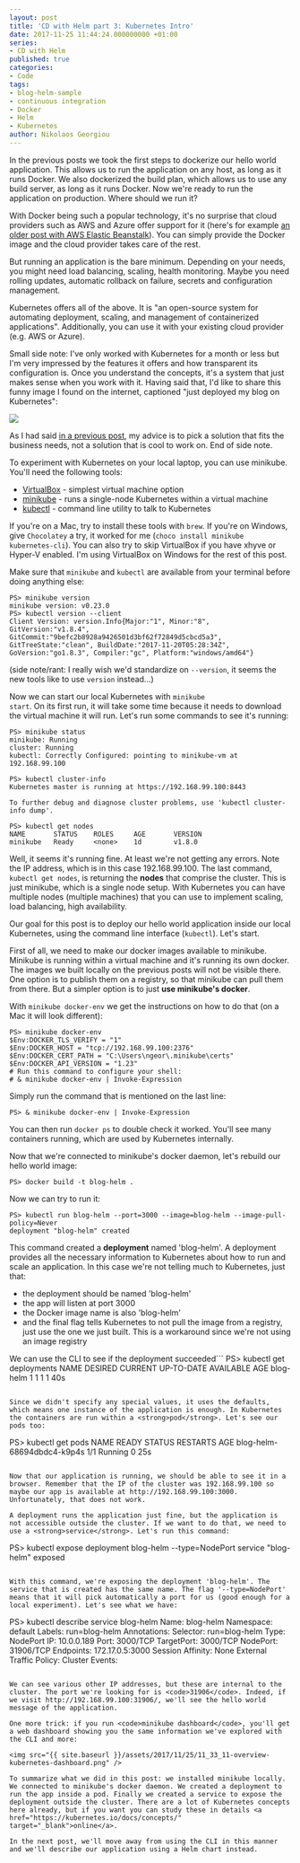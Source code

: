 ```yaml
---
layout: post
title: 'CD with Helm part 3: Kubernetes Intro'
date: 2017-11-25 11:44:24.000000000 +01:00
series:
- CD with Helm
published: true
categories:
- Code
tags:
- blog-helm-sample
- continuous integration
- Docker
- Helm
- Kubernetes
author: Nikolaos Georgiou
---
```


In the previous posts we took the first steps to dockerize our hello world application. This allows us to run the application on any host, as long as it runs Docker. We also dockerized the build plan, which allows us to use any build server, as long as it runs Docker. Now we're ready to run the application on production. Where should we run it?

<!--more-->

With Docker being such a popular technology, it's no surprise that cloud providers such as AWS and Azure offer support for it (here's for example <a href="{{ site.baseurl }}/2017/05/09/how-to-deploy-a-smashing-dashboard-to-aws-elastic-beanstalk-with-docker.html">an older post with AWS Elastic Beanstalk</a>). You can simply provide the Docker image and the cloud provider takes care of the rest.

But running an application is the bare minimum. Depending on your needs, you might need load balancing, scaling, health monitoring. Maybe you need rolling updates, automatic rollback on failure, secrets and configuration management.

Kubernetes offers all of the above. It is "an open-source system for automating deployment, scaling, and management of containerized applications". Additionally, you can use it with your existing cloud provider (e.g. AWS or Azure).

Small side note: I've only worked with Kubernetes for a month or less but I'm very impressed by the features it offers and how transparent its configuration is. Once you understand the concepts, it's a system that just makes sense when you work with it. Having said that, I'd like to share this funny image I found on the internet, captioned "just deployed my blog on Kubernetes":

<img src="{{ site.baseurl }}/assets/2017/blog-kubernetes.jpg" />

As I had said <a href="{{ site.baseurl }}/2017/04/29/keeping-it-simple-with-microservices-communication.html">in a previous post</a>, my advice is to pick a solution that fits the business needs, not a solution that is cool to work on. End of side note.

To experiment with Kubernetes on your local laptop, you can use minikube. You'll need the following tools:
<ul>
<li><a href="https://www.virtualbox.org/wiki/Downloads" target="_blank">VirtualBox</a> - simplest virtual machine option</li>
<li><a href="https://kubernetes.io/docs/tasks/tools/install-minikube/" target="_blank">minikube</a> - runs a single-node Kubernetes within a virtual machine</li>
<li><a href="https://kubernetes.io/docs/tasks/tools/install-kubectl/" target="_blank">kubectl</a> - command line utility to talk to Kubernetes</li>
</ul>

If you're on a Mac, try to install these tools with <code>brew</code>. If you're on Windows, give <code>Chocolatey</code> a try, it worked for me (<code>choco install minikube kubernetes-cli</code>). You can also try to skip VirtualBox if you have xhyve or Hyper-V enabled. I'm using VirtualBox on Windows for the rest of this post.

Make sure that <code>minikube</code> and <code>kubectl</code> are available from your terminal before doing anything else:

```
PS> minikube version
minikube version: v0.23.0
PS> kubectl version --client
Client Version: version.Info{Major:"1", Minor:"8", GitVersion:"v1.8.4", GitCommit:"9befc2b8928a9426501d3bf62f72849d5cbcd5a3", GitTreeState:"clean", BuildDate:"2017-11-20T05:28:34Z", GoVersion:"go1.8.3", Compiler:"gc", Platform:"windows/amd64"}
```

(side note/rant: I really wish we'd standardize on <code>--version</code>, it seems the new tools like to use <code>version</code> instead...)

Now we can start our local Kubernetes with <code>minikube start</code>. On its first run, it will take some time because it needs to download the virtual machine it will run. Let's run some commands to see it's running:

```
PS> minikube status
minikube: Running
cluster: Running
kubectl: Correctly Configured: pointing to minikube-vm at 192.168.99.100

PS> kubectl cluster-info
Kubernetes master is running at https://192.168.99.100:8443

To further debug and diagnose cluster problems, use 'kubectl cluster-info dump'.

PS> kubectl get nodes
NAME       STATUS    ROLES     AGE       VERSION
minikube   Ready     <none>    1d        v1.8.0
```

Well, it seems it's running fine. At least we're not getting any errors. Note the IP address, which is in this case 192.168.99.100. The last command, <code>kubectl get nodes</code>, is returning the <strong>nodes</strong> that comprise the cluster. This is just minikube, which is a single node setup. With Kubernetes you can have multiple nodes (multiple machines) that you can use to implement scaling, load balancing, high availability.

Our goal for this post is to deploy our hello world application inside our local Kubernetes, using the command line interface (<code>kubectl</code>). Let's start.

First of all, we need to make our docker images available to minikube. Minikube is running within a virtual machine and it's running its own docker. The images we built locally on the previous posts will not be visible there. One option is to publish them on a registry, so that minikube can pull them from there. But a simpler option is to just <strong>use minikube's docker</strong>.

With <code>minikube docker-env</code> we get the instructions on how to do that (on a Mac it will look different):

```
PS> minikube docker-env
$Env:DOCKER_TLS_VERIFY = "1"
$Env:DOCKER_HOST = "tcp://192.168.99.100:2376"
$Env:DOCKER_CERT_PATH = "C:\Users\ngeor\.minikube\certs"
$Env:DOCKER_API_VERSION = "1.23"
# Run this command to configure your shell:
# & minikube docker-env | Invoke-Expression
```

Simply run the command that is mentioned on the last line:

```
PS> & minikube docker-env | Invoke-Expression
```

You can then run <code>docker ps</code> to double check it worked. You'll see many containers running, which are used by Kubernetes internally.

Now that we're connected to minikube's docker daemon, let's rebuild our hello world image:

```
PS> docker build -t blog-helm .
```

Now we can try to run it:

```
PS> kubectl run blog-helm --port=3000 --image=blog-helm --image-pull-policy=Never
deployment "blog-helm" created
```

This command created a <strong>deployment</strong> named 'blog-helm'. A deployment provides all the necessary information to Kubernetes about how to run and scale an application. In this case we're not telling much to Kubernetes, just that:
<ul>
<li>the deployment should be named 'blog-helm'</li>
<li>the app will listen at port 3000</li>
<li>the Docker image name is also 'blog-helm'</li>
<li>and the final flag tells Kubernetes to not pull the image from a registry, just use the one we just built. This is a workaround since we're not using an image registry</li>
</ul>

We can use the CLI to see if the deployment succeeded```
PS> kubectl get deployments
NAME        DESIRED   CURRENT   UP-TO-DATE   AVAILABLE   AGE
blog-helm   1         1         1            1           40s
```

Since we didn't specify any special values, it uses the defaults, which means one instance of the application is enough. In Kubernetes the containers are run within a <strong>pod</strong>. Let's see our pods too:

```
PS> kubectl get pods
NAME                         READY     STATUS    RESTARTS   AGE
blog-helm-68694dbdc4-k9p4s   1/1       Running   0          25s
```

Now that our application is running, we should be able to see it in a browser. Remember that the IP of the cluster was 192.168.99.100 so maybe our app is available at http://192.168.99.100:3000. Unfortunately, that does not work.

A deployment runs the application just fine, but the application is not accessible outside the cluster. If we want to do that, we need to use a <strong>service</strong>. Let's run this command:

```
PS> kubectl expose deployment blog-helm --type=NodePort
service "blog-helm" exposed
```

With this command, we're exposing the deployment 'blog-helm'. The service that is created has the same name. The flag '--type=NodePort' means that it will pick automatically a port for us (good enough for a local experiment). Let's see what we have:

```
PS> kubectl describe service blog-helm
Name:                     blog-helm
Namespace:                default
Labels:                   run=blog-helm
Annotations:              <none>
Selector:                 run=blog-helm
Type:                     NodePort
IP:                       10.0.0.189
Port:                     <unset>  3000/TCP
TargetPort:               3000/TCP
NodePort:                 <unset>  31906/TCP
Endpoints:                172.17.0.5:3000
Session Affinity:         None
External Traffic Policy:  Cluster
Events:                   <none>
```

We can see various other IP addresses, but these are internal to the cluster. The port we're looking for is <code>31906</code>. Indeed, if we visit http://192.168.99.100:31906/, we'll see the hello world message of the application.

One more trick: if you run <code>minikube dashboard</code>, you'll get a web dashboard showing you the same information we've explored with the CLI and more:

<img src="{{ site.baseurl }}/assets/2017/11/25/11_33_11-overview-kubernetes-dashboard.png" />

To summarize what we did in this post: we installed minikube locally. We connected to minikube's docker daemon. We created a deployment to run the app inside a pod. Finally we created a service to expose the deployment outside the cluster. There are a lot of Kubernetes concepts here already, but if you want you can study these in details <a href="https://kubernetes.io/docs/concepts/" target="_blank">online</a>.

In the next post, we'll move away from using the CLI in this manner and we'll describe our application using a Helm chart instead.
